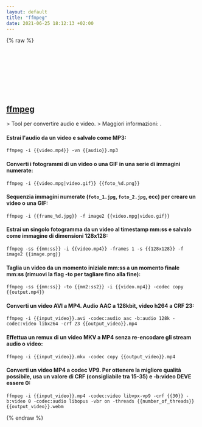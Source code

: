 ```yaml
---
layout: default
title: "ffmpeg"
date: 2021-06-25 18:12:13 +02:00
---
```

{% raw %}
<h2 id="ffmpeg">
  <a href="/it/common/ffmpeg.html">ffmpeg</a> <a href="#ffmpeg"><svg class="icon">
    <use href="/assets/images/unicode_sprite.svg#link" />
  </svg></a>
</h2>
> Tool per convertire audio e video.
> Maggiori informazioni: <https://ffmpeg.org>.

#### Estrai l'audio da un video e salvalo come MP3:
```shell
ffmpeg -i {{video.mp4}} -vn {{audio}}.mp3
```
#### Converti i fotogrammi di un video o una GIF in una serie di immagini numerate:
```shell
ffmpeg -i {{video.mpg|video.gif}} {{foto_%d.png}}
```
#### Sequenzia immagini numerate (`foto_1.jpg`, `foto_2.jpg`, ecc) per creare un video o una GIF:
```shell
ffmpeg -i {{frame_%d.jpg}} -f image2 {{video.mpg|video.gif}}
```
#### Estrai un singolo fotogramma da un video al timestamp mm:ss e salvalo come immagine di dimensioni 128x128:
```shell
ffmpeg -ss {{mm:ss}} -i {{video.mp4}} -frames 1 -s {{128x128}} -f image2 {{image.png}}
```
#### Taglia un video da un momento iniziale mm:ss a un momento finale mm:ss (rimuovi la flag -to per tagliare fino alla fine):
```shell
ffmpeg -ss {{mm:ss}} -to {{mm2:ss2}} -i {{video.mp4}} -codec copy {{output.mp4}}
```
#### Converti un video AVI a MP4. Audio AAC a 128kbit, video h264 a CRF 23:
```shell
ffmpeg -i {{input_video}}.avi -codec:audio aac -b:audio 128k -codec:video libx264 -crf 23 {{output_video}}.mp4
```
#### Effettua un remux di un video MKV a MP4 senza re-encodare gli stream audio o video:
```shell
ffmpeg -i {{input_video}}.mkv -codec copy {{output_video}}.mp4
```
#### Converti un video MP4 a codec VP9. Per ottenere la migliore qualità possibile, usa un valore di CRF (consigliabile tra 15-35) e -b:video DEVE essere 0:
```shell
ffmpeg -i {{input_video}}.mp4 -codec:video libvpx-vp9 -crf {{30}} -b:video 0 -codec:audio libopus -vbr on -threads {{number_of_threads}} {{output_video}}.webm
```
{% endraw %}